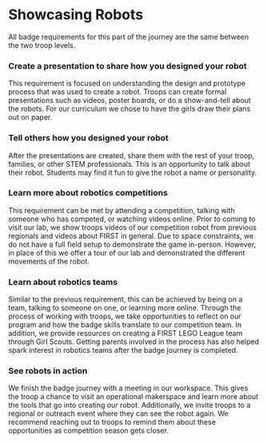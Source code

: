 # Showcasing Robots

All badge requirements for this part of the journey are the same between the two troop levels.

### Create a presentation to share how you designed your robot

This requirement is focused on understanding the design and prototype process that was used to create a robot. Troops can create formal presentations such as videos, poster boards, or do a show-and-tell about the robots. For our curriculum we chose to have the girls draw their plans out on paper.

### Tell others how you designed your robot

After the presentations are created, share them with the rest of your troop, families, or other STEM professionals. This is an opportunity to talk about their robot. Students may find it fun to give the robot a name or personality.

### Learn more about robotics competitions

This requirement can be met by attending a competition, talking with someone who has competed, or watching videos online. Prior to coming to visit our lab, we show troops videos of our competition robot from previous regionals and videos about FIRST in general. Due to space constraints, we do not have a full field setup to demonstrate the game in-person. However, in place of this we offer a tour of our lab and demonstrated the different movements of the robot.

### Learn about robotics teams

Similar to the previous requirement, this can be achieved by being on a team, talking to someone on one, or learning more online. Through the process of working with troops, we take opportunities to reflect on our program and how the badge skills translate to our competition team. In addition, we provide resources on creating a FIRST LEGO League team through Girl Scouts. Getting parents involved in the process has also helped spark interest in robotics teams after the  badge journey is completed.

### See robots in action

We finish the badge journey with a meeting in our workspace. This gives the troop a chance to visit an operational makerspace and learn more about the tools that go into creating our robot. Additionally, we invite troops to a regional or outreach event where they can see the robot again. We recommend reaching out to troops to remind them about these opportunities as competition season gets closer.
